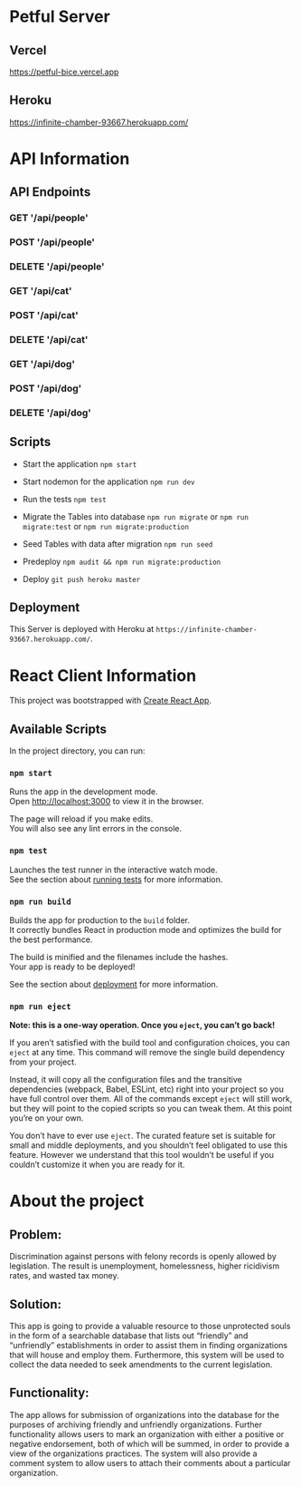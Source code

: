 # Petful Server

## Vercel
https://petful-bice.vercel.app

## Heroku
https://infinite-chamber-93667.herokuapp.com/

# API Information

## API Endpoints
### GET '/api/people'
### POST '/api/people'
### DELETE '/api/people'

### GET '/api/cat'
### POST '/api/cat'
### DELETE '/api/cat'

### GET '/api/dog'
### POST '/api/dog'
### DELETE '/api/dog'

## Scripts

+ Start the application `npm start`

+ Start nodemon for the application `npm run dev`

+ Run the tests `npm test`

+ Migrate the Tables into database ` npm run migrate ` or ` npm run migrate:test ` or `npm run migrate:production`

+ Seed Tables with data after migration `npm run seed`

+ Predeploy `npm audit && npm run migrate:production`

+ Deploy `git push heroku master`

## Deployment

This Server is deployed with Heroku at `https://infinite-chamber-93667.herokuapp.com/`.

# React Client Information

This project was bootstrapped with [Create React App](https://github.com/facebook/create-react-app).

## Available Scripts

In the project directory, you can run:

### `npm start`

Runs the app in the development mode.<br />
Open [http://localhost:3000](http://localhost:3000) to view it in the browser.

The page will reload if you make edits.<br />
You will also see any lint errors in the console.

### `npm test`

Launches the test runner in the interactive watch mode.<br />
See the section about [running tests](https://facebook.github.io/create-react-app/docs/running-tests) for more information.

### `npm run build`

Builds the app for production to the `build` folder.<br />
It correctly bundles React in production mode and optimizes the build for the best performance.

The build is minified and the filenames include the hashes.<br />
Your app is ready to be deployed!

See the section about [deployment](https://facebook.github.io/create-react-app/docs/deployment) for more information.

### `npm run eject`

**Note: this is a one-way operation. Once you `eject`, you can’t go back!**

If you aren’t satisfied with the build tool and configuration choices, you can `eject` at any time. This command will remove the single build dependency from your project.

Instead, it will copy all the configuration files and the transitive dependencies (webpack, Babel, ESLint, etc) right into your project so you have full control over them. All of the commands except `eject` will still work, but they will point to the copied scripts so you can tweak them. At this point you’re on your own.

You don’t have to ever use `eject`. The curated feature set is suitable for small and middle deployments, and you shouldn’t feel obligated to use this feature. However we understand that this tool wouldn’t be useful if you couldn’t customize it when you are ready for it.

# About the project

## Problem:

Discrimination against persons with felony records is openly allowed by legislation. The result is unemployment, homelessness, higher ricidivism rates, and wasted tax money.

## Solution:

This app is going to provide a valuable resource to those unprotected souls in the form of a searchable database that lists out “friendly” and “unfriendly” establishments in order to assist them in finding organizations that will house and employ them. Furthermore, this system will be used to collect the data needed to seek amendments to the current legislation.

## Functionality:

The app allows for submission of organizations into the database for the purposes of archiving friendly
and unfriendly organizations. Further functionality allows users to mark an organization with either a
positive or negative endorsement, both of which will be summed, in order to provide a view of the
organizations practices. The system will also provide a comment system to allow users to attach their
comments about a particular organization.